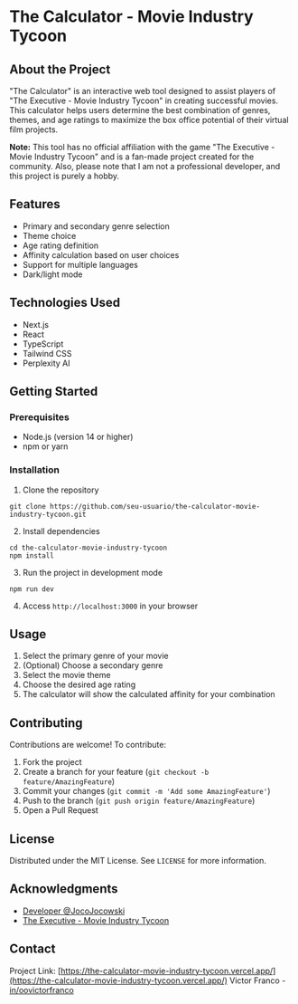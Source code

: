 # The Calculator - Movie Industry Tycoon

## About the Project

"The Calculator" is an interactive web tool designed to assist players of "The Executive - Movie Industry Tycoon" in creating successful movies. This calculator helps users determine the best combination of genres, themes, and age ratings to maximize the box office potential of their virtual film projects.

**Note:** This tool has no official affiliation with the game "The Executive - Movie Industry Tycoon" and is a fan-made project created for the community. Also, please note that I am not a professional developer, and this project is purely a hobby.

## Features

- Primary and secondary genre selection
- Theme choice
- Age rating definition
- Affinity calculation based on user choices
- Support for multiple languages
- Dark/light mode

## Technologies Used

- Next.js
- React
- TypeScript
- Tailwind CSS
- Perplexity AI

## Getting Started

### Prerequisites

- Node.js (version 14 or higher)
- npm or yarn

### Installation

1. Clone the repository
```
git clone https://github.com/seu-usuario/the-calculator-movie-industry-tycoon.git
```

2. Install dependencies
```
cd the-calculator-movie-industry-tycoon
npm install
```

3. Run the project in development mode
```
npm run dev
``` 

4. Access `http://localhost:3000` in your browser

## Usage

1. Select the primary genre of your movie
2. (Optional) Choose a secondary genre
3. Select the movie theme
4. Choose the desired age rating
5. The calculator will show the calculated affinity for your combination

## Contributing

Contributions are welcome! To contribute:

1. Fork the project
2. Create a branch for your feature (`git checkout -b feature/AmazingFeature`)
3. Commit your changes (`git commit -m 'Add some AmazingFeature'`)
4. Push to the branch (`git push origin feature/AmazingFeature`)
5. Open a Pull Request

## License

Distributed under the MIT License. See `LICENSE` for more information.

## Acknowledgments

- [Developer @JocoJocowski](https://github.com/Jocowski)
- [The Executive - Movie Industry Tycoon](https://store.steampowered.com/app/2315430/The_Executive__Movie_Industry_Tycoon/)

## Contact

Project Link: [https://the-calculator-movie-industry-tycoon.vercel.app/](https://the-calculator-movie-industry-tycoon.vercel.app/)
Victor Franco - [in/oovictorfranco](https://www.linkedin.com/in/oovictorfranco/)